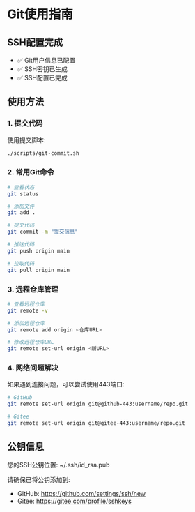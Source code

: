 # Git使用指南

## SSH配置完成
- ✅ Git用户信息已配置
- ✅ SSH密钥已生成
- ✅ SSH配置已完成

## 使用方法

### 1. 提交代码
使用提交脚本:
```bash
./scripts/git-commit.sh
```

### 2. 常用Git命令
```bash
# 查看状态
git status

# 添加文件
git add .

# 提交代码
git commit -m "提交信息"

# 推送代码
git push origin main

# 拉取代码
git pull origin main
```

### 3. 远程仓库管理
```bash
# 查看远程仓库
git remote -v

# 添加远程仓库
git remote add origin <仓库URL>

# 修改远程仓库URL
git remote set-url origin <新URL>
```

### 4. 网络问题解决
如果遇到连接问题，可以尝试使用443端口:
```bash
# GitHub
git remote set-url origin git@github-443:username/repo.git

# Gitee
git remote set-url origin git@gitee-443:username/repo.git
```

## 公钥信息
您的SSH公钥位置: ~/.ssh/id_rsa.pub

请确保已将公钥添加到:
- GitHub: https://github.com/settings/ssh/new
- Gitee: https://gitee.com/profile/sshkeys
